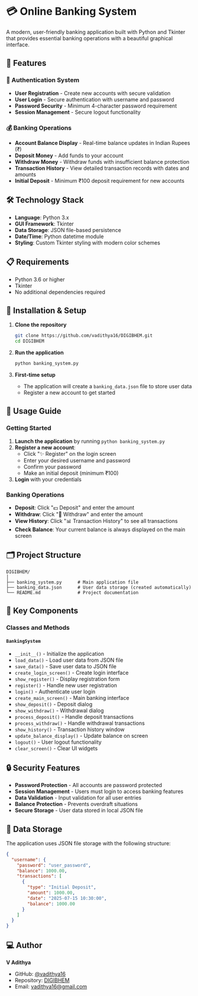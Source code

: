# 💳 Online Banking System

A modern, user-friendly banking application built with Python and Tkinter that provides essential banking operations with a beautiful graphical interface.

## 🌟 Features

### 🔐 Authentication System
- **User Registration** - Create new accounts with secure validation
- **User Login** - Secure authentication with username and password
- **Password Security** - Minimum 4-character password requirement
- **Session Management** - Secure logout functionality

### 💰 Banking Operations
- **Account Balance Display** - Real-time balance updates in Indian Rupees (₹)
- **Deposit Money** - Add funds to your account
- **Withdraw Money** - Withdraw funds with insufficient balance protection
- **Transaction History** - View detailed transaction records with dates and amounts
- **Initial Deposit** - Minimum ₹100 deposit requirement for new accounts

## 🛠️ Technology Stack

- **Language**: Python 3.x
- **GUI Framework**: Tkinter
- **Data Storage**: JSON file-based persistence
- **Date/Time**: Python datetime module
- **Styling**: Custom Tkinter styling with modern color schemes

## 📋 Requirements

- Python 3.6 or higher
- Tkinter
- No additional dependencies required

## 🚀 Installation & Setup

1. **Clone the repository**
   ```bash
   git clone https://github.com/vadithya16/DIGIBHEM.git
   cd DIGIBHEM
   ```

2. **Run the application**
   ```bash
   python banking_system.py
   ```

3. **First-time setup**
   - The application will create a `banking_data.json` file to store user data
   - Register a new account to get started

## 📖 Usage Guide

### Getting Started
1. **Launch the application** by running `python banking_system.py`
2. **Register a new account**:
   - Click "✨ Register" on the login screen
   - Enter your desired username and password
   - Confirm your password
   - Make an initial deposit (minimum ₹100)
3. **Login** with your credentials

### Banking Operations
- **Deposit**: Click "💵 Deposit" and enter the amount
- **Withdraw**: Click "💸 Withdraw" and enter the amount
- **View History**: Click "📊 Transaction History" to see all transactions
- **Check Balance**: Your current balance is always displayed on the main screen

## 🗂️ Project Structure

```
DIGIBHEM/
│
├── banking_system.py      # Main application file
├── banking_data.json      # User data storage (created automatically)
└── README.md              # Project documentation
```

## 🎯 Key Components

### Classes and Methods

#### `BankingSystem`
- `__init__()` - Initialize the application
- `load_data()` - Load user data from JSON file
- `save_data()` - Save user data to JSON file
- `create_login_screen()` - Create login interface
- `show_register()` - Display registration form
- `register()` - Handle new user registration
- `login()` - Authenticate user login
- `create_main_screen()` - Main banking interface
- `show_deposit()` - Deposit dialog
- `show_withdraw()` - Withdrawal dialog
- `process_deposit()` - Handle deposit transactions
- `process_withdraw()` - Handle withdrawal transactions
- `show_history()` - Transaction history window
- `update_balance_display()` - Update balance on screen
- `logout()` - User logout functionality
- `clear_screen()` - Clear UI widgets

## 🔒 Security Features

- **Password Protection** - All accounts are password protected
- **Session Management** - Users must login to access banking features
- **Data Validation** - Input validation for all user entries
- **Balance Protection** - Prevents overdraft situations
- **Secure Storage** - User data stored in local JSON file

## 💾 Data Storage

The application uses JSON file storage with the following structure:

```json
{
  "username": {
    "password": "user_password",
    "balance": 1000.00,
    "transactions": [
      {
        "type": "Initial Deposit",
        "amount": 1000.00,
        "date": "2025-07-15 10:30:00",
        "balance": 1000.00
      }
    ]
  }
}
```

## ‍💻 Author

**V Adithya**
- GitHub: [@vadithya16](https://github.com/vadithya16)
- Repository: [DIGIBHEM](https://github.com/vadithya16/DIGIBHEM)
- Email: vadithya16@gmail.com
